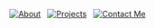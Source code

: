 <p align="center">
  <a href="https://alifuatnumanoglu.com"><img src="https://img.shields.io/badge/About-1e1e1e?style=for-the-badge" alt="About" /></a>&nbsp;&nbsp;
  <a href="https://afnprojects.com"><img src="https://img.shields.io/badge/Projects Hub-1e1e1e?style=for-the-badge" alt="Projects" /></a>&nbsp;&nbsp;
  <a href="https://alifuatnumanoglu.com/contact"><img src="https://img.shields.io/badge/Contact_Me-1e1e1e?style=for-the-badge" alt="Contact Me" /></a>
</p>

